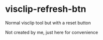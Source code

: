 # visclip-refresh-btn

Normal visclip tool but with a reset button

Not created by me, just here for convenience
